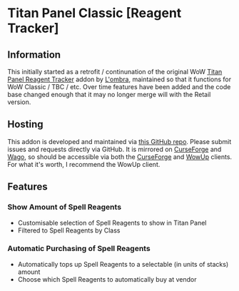 # Titan Panel Classic [Reagent Tracker]

## Information
This initially started as a retrofit / continunation of the original WoW [Titan Panel Reagent Tracker](https://www.curseforge.com/wow/addons/titan-reagents) addon by [L'ombra](https://www.curseforge.com/members/lombra/projects), maintained so that it functions for WoW Classic / TBC / etc.
Over time features have been added and the code base changed enough that it may no longer merge will with the Retail version.

## Hosting
This addon is developed and maintained via [this GitHub repo](https://github.com/cliaz/Titan-Panel-Classic-Reagent-Tracker/). Please submit issues and requests directly via GitHub.
It is mirrored on [CurseForge](https://www.curseforge.com/wow/addons/titan-panel-reagent-tracker) and [Wago](https://addons.wago.io/addons/titan-panel-classic-reagent-tracker), so should be accessible via both the [CurseForge](https://download.curseforge.com/) and [WowUp](https://wowup.io/) clients.
For what it's worth, I recommend the WowUp client.

## Features

### Show Amount of Spell Reagents
- Customisable selection of Spell Reagents to show in Titan Panel
- Filtered to Spell Reagents by Class

### Automatic Purchasing of Spell Reagents
- Automatically tops up Spell Reagents to a selectable (in units of stacks) amount
- Choose which Spell Reagents to automatically buy at vendor
